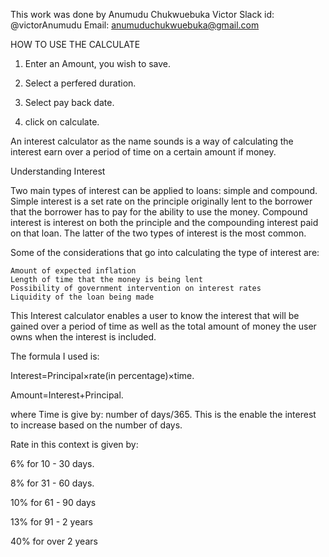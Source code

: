 This work was done by Anumudu Chukwuebuka Victor
Slack id: @victorAnumudu
Email: anumuduchukwuebuka@gmail.com


HOW TO USE THE CALCULATE
1. Enter an Amount, you wish to save.

2. Select a perfered duration.

3. Select pay back date.

4. click on calculate.


An interest calculator as the name sounds is a way of calculating the interest earn over a period of time on a certain amount if money.
 
Understanding Interest 

Two main types of interest can be applied to loans: simple and compound. Simple interest is a set rate on the principle originally lent to the borrower that the borrower has to pay for the ability to use the money. Compound interest is interest on both the principle and the compounding interest paid on that loan. The latter of the two types of interest is the most common.


Some of the considerations that go into calculating the type of interest are:

    Amount of expected inflation
    Length of time that the money is being lent
    Possibility of government intervention on interest rates
    Liquidity of the loan being made


This Interest calculator enables a user to know the interest that will be gained over a period of time as well as the total amount of money the user owns when the interest is included.


The formula I used is:

Interest=Principal×rate(in percentage)×time.

Amount=Interest+Principal.


where Time is give by: number of days/365. This is the enable the interest to increase based on the number of days.


Rate in this context is given by:

6% for 10 - 30 days.

8% for 31 - 60 days.

10% for 61 - 90 days

13% for 91 - 2 years

40% for over 2 years